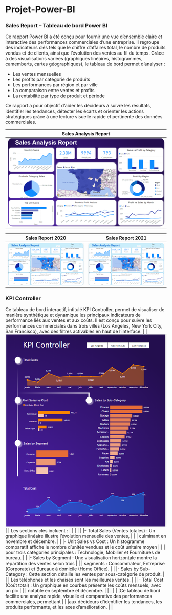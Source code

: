 # Projet-Power-BI

### Sales Report – Tableau de bord Power BI
Ce rapport Power BI a été conçu pour fournir une vue d’ensemble claire et interactive des performances commerciales d’une entreprise. Il regroupe des indicateurs clés tels que le chiffre d’affaires total, le nombre de produits vendus et de clients, ainsi que l’évolution des ventes au fil du temps.
Grâce à des visualisations variées (graphiques linéaires, histogrammes, camemberts, cartes géographiques), le tableau de bord permet d’analyser :

- Les ventes mensuelles
- Les profits par catégorie de produits
- Les performances par région et par ville
- La comparaison entre ventes et profits
- La rentabilité par type de produit et période

Ce rapport a pour objectif d’aider les décideurs à suivre les résultats, identifier les tendances, détecter les écarts et orienter les actions stratégiques grâce à une lecture visuelle rapide et pertinente des données commerciales.

|                        Sales Analysis Report                        |
| --------------------------------------------------------------------|
|                    ![report](SalesReport.png)                       |

|         Sales Report 2020        |        Sales Report 2021         |
| -------------------------------- | -------------------------------- |
| ![report](SalesReport2020.png)   | ![report](SalesReport2020.png)   |


### KPI Controller
Ce tableau de bord interactif, intitulé KPI Controller, permet de visualiser de manière synthétique et dynamique les principaux indicateurs de performance liés aux ventes et aux coûts. Il est conçu pour suivre les performances commerciales dans trois villes (Los Angeles, New York City, San Francisco), avec des filtres activables en haut de l’interface.
|                                                                                                                     |  ![KPI](KPIController.png)                                                              |
| Les sections clés incluent :                                                                                        |                                                                                         |
|                                                                                                                     |                                                                                         |
|- Total Sales (Ventes totales) : Un graphique linéaire illustre l’évolution mensuelle des ventes,                    |                                                                                         |
|  culminant en novembre et décembre.                                                                                 |                                                                                         |
|- Unit Sales vs Cost : Un histogramme comparatif affiche le nombre d’unités vendues et le coût unitaire moyen        |                                                                                         |
|  pour trois catégories principales : Technologie, Mobilier et Fournitures de bureau.                                |                                                                                         |
|- Sales by Segment : Une visualisation horizontale montre la répartition des ventes selon trois                      |                                                                                         |
|  segments : Consommateur, Entreprise (Corporate) et Bureaux à domicile (Home Office).                               |                                                                                         |
|- Sales by Sub-Category : Cette section détaille les ventes par sous-catégorie de produit.                           |                                                                                         |
|  Les téléphones et les chaises sont les meilleures ventes.                                                          |                                                                                         |
|- Total Cost (Coût total) : Un graphique en courbes présente les coûts mensuels, avec un pic                         |                                                                                         |
|  notable en septembre et décembre.                                                                                  |                                                                                         |
|                                                                                                                     |                                                                                         |
|Ce tableau de bord facilite une analyse rapide, visuelle et comparative des performances commerciales, permettant    |                                                                                         |
|aux décideurs d’identifier les tendances, les produits performants, et les axes d’amélioration.                      |                                                                                         |
                                                                                         
